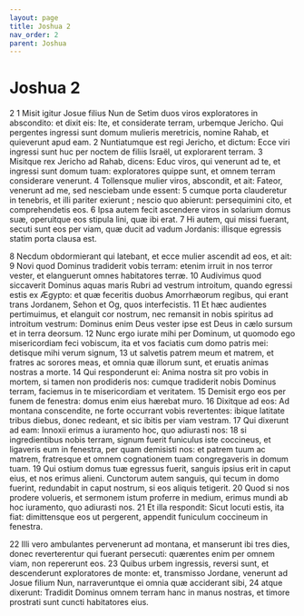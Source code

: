 ```yaml
---
layout: page
title: Joshua 2
nav_order: 2
parent: Joshua
---
```


# Joshua 2


2 1 Misit igitur Josue filius Nun de Setim duos viros exploratores in abscondito: et dixit eis: Ite, et considerate terram, urbemque Jericho. Qui pergentes ingressi sunt domum mulieris meretricis, nomine Rahab, et quieverunt apud eam. 2 Nuntiatumque est regi Jericho, et dictum: Ecce viri ingressi sunt huc per noctem de filiis Israël, ut explorarent terram. 3 Misitque rex Jericho ad Rahab, dicens: Educ viros, qui venerunt ad te, et ingressi sunt domum tuam: exploratores quippe sunt, et omnem terram considerare venerunt. 4 Tollensque mulier viros, abscondit, et ait: Fateor, venerunt ad me, sed nesciebam unde essent: 5 cumque porta clauderetur in tenebris, et illi pariter exierunt ; nescio quo abierunt: persequimini cito, et comprehendetis eos. 6 Ipsa autem fecit ascendere viros in solarium domus suæ, operuitque eos stipula lini, quæ ibi erat. 7 Hi autem, qui missi fuerant, secuti sunt eos per viam, quæ ducit ad vadum Jordanis: illisque egressis statim porta clausa est.

8 Necdum obdormierant qui latebant, et ecce mulier ascendit ad eos, et ait: 9 Novi quod Dominus tradiderit vobis terram: etenim irruit in nos terror vester, et elanguerunt omnes habitatores terræ. 10 Audivimus quod siccaverit Dominus aquas maris Rubri ad vestrum introitum, quando egressi estis ex Ægypto: et quæ feceritis duobus Amorrhæorum regibus, qui erant trans Jordanem, Sehon et Og, quos interfecistis. 11 Et hæc audientes pertimuimus, et elanguit cor nostrum, nec remansit in nobis spiritus ad introitum vestrum: Dominus enim Deus vester ipse est Deus in cælo sursum et in terra deorsum. 12 Nunc ergo iurate mihi per Dominum, ut quomodo ego misericordiam feci vobiscum, ita et vos faciatis cum domo patris mei: detisque mihi verum signum, 13 ut salvetis patrem meum et matrem, et fratres ac sorores meas, et omnia quæ illorum sunt, et eruatis animas nostras a morte. 14 Qui responderunt ei: Anima nostra sit pro vobis in mortem, si tamen non prodideris nos: cumque tradiderit nobis Dominus terram, faciemus in te misericordiam et veritatem. 15 Demisit ergo eos per funem de fenestra: domus enim eius hærebat muro. 16 Dixitque ad eos: Ad montana conscendite, ne forte occurrant vobis revertentes: ibique latitate tribus diebus, donec redeant, et sic ibitis per viam vestram. 17 Qui dixerunt ad eam: Innoxii erimus a iuramento hoc, quo adiurasti nos: 18 si ingredientibus nobis terram, signum fuerit funiculus iste coccineus, et ligaveris eum in fenestra, per quam demisisti nos: et patrem tuum ac matrem, fratresque et omnem cognationem tuam congregaveris in domum tuam. 19 Qui ostium domus tuæ egressus fuerit, sanguis ipsius erit in caput eius, et nos erimus alieni. Cunctorum autem sanguis, qui tecum in domo fuerint, redundabit in caput nostrum, si eos aliquis tetigerit. 20 Quod si nos prodere volueris, et sermonem istum proferre in medium, erimus mundi ab hoc iuramento, quo adiurasti nos. 21 Et illa respondit: Sicut locuti estis, ita fiat: dimittensque eos ut pergerent, appendit funiculum coccineum in fenestra.

22 Illi vero ambulantes pervenerunt ad montana, et manserunt ibi tres dies, donec reverterentur qui fuerant persecuti: quærentes enim per omnem viam, non repererunt eos. 23 Quibus urbem ingressis, reversi sunt, et descenderunt exploratores de monte: et, transmisso Jordane, venerunt ad Josue filium Nun, narraveruntque ei omnia quæ acciderant sibi, 24 atque dixerunt: Tradidit Dominus omnem terram hanc in manus nostras, et timore prostrati sunt cuncti habitatores eius.
